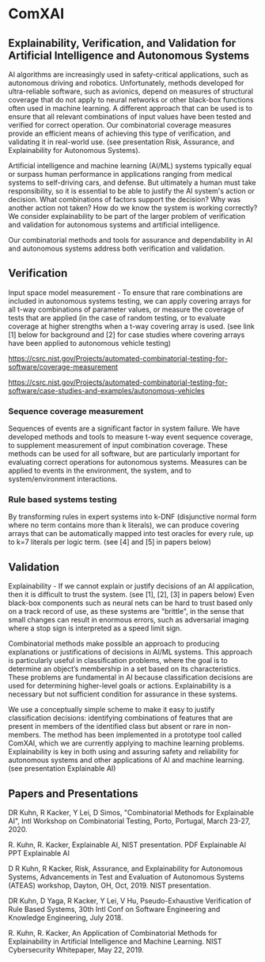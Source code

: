 # ComXAI

## Explainability, Verification, and Validation for Artificial Intelligence and Autonomous Systems
AI algorithms are increasingly used in safety-critical applications, such as autonomous driving and robotics.  Unfortunately, methods developed for ultra-reliable software, such as avionics, depend on measures of structural coverage that do not apply to neural networks or other black-box functions often used in machine learning.  A different approach that can be used is to ensure that all relevant combinations of input values have been tested and verified for correct operation. Our combinatorial coverage measures provide an efficient means of achieving this type of verification, and validating it in real-world use.  (see presentation Risk, Assurance, and Explainability for Autonomous Systems). 

Artificial intelligence and machine learning (AI/ML) systems typically equal or surpass human performance in applications ranging from medical systems to self-driving cars, and defense.  But ultimately a human must take responsibility, so it is essential to be able to justify the AI system's action or decision.  What combinations of factors support the decision?  Why was another action not taken?  How do we know the system is working correctly?  We consider explainability to be part of the larger problem of verification and validation for autonomous systems and artificial intelligence.

Our combinatorial methods and tools for assurance and dependability in AI and autonomous systems address both verification and validation. 

## Verification
Input space model measurement - To ensure that rare combinations are included in autonomous systems testing, we can apply covering arrays for all t-way combinations of parameter values, or measure the coverage of tests that are applied (in the case of random testing, or to evaluate coverage at higher strengths when a t-way covering array is used. (see link [1] below for background and [2] for case studies where covering arrays have been applied to autonomous vehicle testing)

https://csrc.nist.gov/Projects/automated-combinatorial-testing-for-software/coverage-measurement

https://csrc.nist.gov/Projects/automated-combinatorial-testing-for-software/case-studies-and-examples/autonomous-vehicles

### Sequence coverage measurement 
Sequences of events are a significant factor in system failure.  We have developed methods and tools to measure t-way event sequence coverage, to supplement measurement of input combination coverage.  These methods can be used for all software, but are particularly important for evaluating correct operations for autonomous systems. Measures can be applied to events in the environment, the system, and to system/environment interactions.

### Rule based systems testing 
By transforming rules in expert systems into k-DNF (disjunctive normal form where no term contains more than k literals), we can produce covering arrays that can be automatically mapped into test oracles for every rule, up to k=7 literals per logic term. (see [4] and [5] in papers below)

## Validation
Explainability - If we cannot explain or justify decisions of an AI application, then it is difficult to trust the system.  (see [1], [2], [3] in papers below)  Even black-box components such as neural nets can be hard to trust based only on a track record of use, as these systems are "brittle", in the sense that small changes can result in enormous errors, such as adversarial imaging where a stop sign is interpreted as a speed limit sign.

Combinatorial methods make possible an approach to producing explanations or justifications of decisions in AI/ML systems. This approach is particularly useful in classification problems, where the goal is to determine an object’s membership in a set based on its characteristics. These problems are fundamental in AI because classification decisions are used for determining higher-level goals or actions. Explainability is a necessary but not sufficient condition for assurance in these systems. 

We use a conceptually simple scheme to make it easy to justify classification decisions: identifying combinations of features that are present in members of the identified class but absent or rare in non-members. The method has been implemented in a prototype tool called ComXAI, which we are currently applying to machine learning problems.  Explainability is key in both using and assuring safety and reliability for autonomous systems and other applications of AI and machine learning. (see presentation Explainable AI)

## Papers and Presentations

DR Kuhn, R Kacker, Y Lei, D Simos, "Combinatorial Methods for Explainable AI", Intl Workshop on Combinatorial Testing, Porto, Portugal, March 23-27, 2020.

R. Kuhn, R. Kacker, Explainable AI, NIST presentation.  PDF Explainable AI   PPT Explainable AI  

D R Kuhn, R Kacker, Risk, Assurance, and Explainability for Autonomous Systems, Advancements in Test and Evaluation of Autonomous Systems (ATEAS) workshop, Dayton, OH, Oct, 2019. NIST presentation. 

DR Kuhn, D Yaga, R Kacker, Y Lei, V Hu, Pseudo-Exhaustive Verification of Rule Based Systems, 30th Intl Conf on Software Engineering and Knowledge Engineering, July 2018.

R. Kuhn, R. Kacker, An Application of Combinatorial Methods for Explainability in Artificial Intelligence and Machine Learning. NIST Cybersecurity Whitepaper, May 22, 2019. 


 
